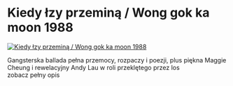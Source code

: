 Kiedy łzy przeminą / Wong gok ka moon 1988 
=============
[![Kiedy łzy przeminą / Wong gok ka moon 1988 ](http://vidos.pl/images/player.gif)](http://vidos.pl/kiedy-lzy-przemina-wong-gok-ka-moon-1988)

 Gangsterska ballada pełna przemocy, rozpaczy i poezji, plus piękna Maggie Cheung i rewelacyjny Andy Lau w roli przeklętego przez los zobacz pełny opis
